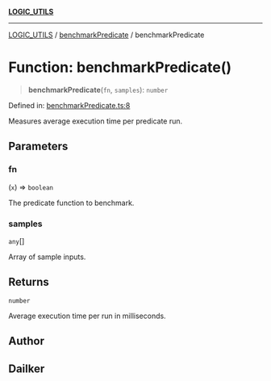 [**LOGIC_UTILS**](../../README.md)

***

[LOGIC_UTILS](../../README.md) / [benchmarkPredicate](../README.md) / benchmarkPredicate

# Function: benchmarkPredicate()

> **benchmarkPredicate**(`fn`, `samples`): `number`

Defined in: [benchmarkPredicate.ts:8](https://github.com/dailker/everyutil/blob/7c30ec40bbb398255a9be572db0a537e8bcb9c11/src/logic/benchmarkPredicate.ts#L8)

Measures average execution time per predicate run.

## Parameters

### fn

(`x`) => `boolean`

The predicate function to benchmark.

### samples

`any`[]

Array of sample inputs.

## Returns

`number`

Average execution time per run in milliseconds.

## Author

## Dailker
